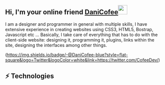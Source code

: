 ## Hi, I'm  your online friend [DaniCofee](https://twitter.com/CofeeDev/)<img src="https://raw.githubusercontent.com/aemmadi/aemmadi/master/wave.gif" width="30px">
I am a designer and programmer in general with multiple skills, I have extensive experience in creating websites using CSS3, HTML5, Bostrap, Javascript etc ...
Basically, I take care of everything that has to do with the client-side website: designing it, programming it, plugins, links within the site, designing the interfaces among other things.

(https://img.shields.io/badge/-@DaniCofee-blue?style=flat-square&logo=Twitter&logoColor=white&link=https://twitter.com/CofeeDev/)
## ⚡ Technologies


